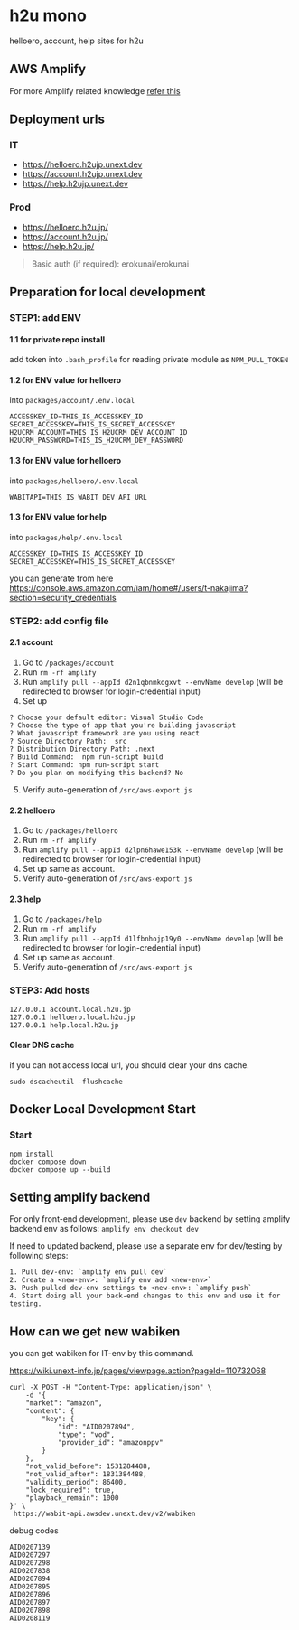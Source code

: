 # h2u mono

helloero, account, help sites for h2u

## AWS Amplify

For more Amplify related knowledge [refer this](/Amplify-dev-notes.md)

## Deployment urls

### IT

- <https://helloero.h2ujp.unext.dev>
- <https://account.h2ujp.unext.dev>
- <https://help.h2ujp.unext.dev>

### Prod

- <https://helloero.h2u.jp/>
- <https://account.h2u.jp/>
- <https://help.h2u.jp/>

> Basic auth (if required): erokunai/erokunai

## Preparation for local development

### STEP1: add ENV

#### 1.1 for private repo install

add token into `.bash_profile` for reading private module as `NPM_PULL_TOKEN`

#### 1.2 for ENV value for helloero

into `packages/account/.env.local`

```
ACCESSKEY_ID=THIS_IS_ACCESSKEY_ID
SECRET_ACCESSKEY=THIS_IS_SECRET_ACCESSKEY
H2UCRM_ACCOUNT=THIS_IS_H2UCRM_DEV_ACCOUNT_ID
H2UCRM_PASSWORD=THIS_IS_H2UCRM_DEV_PASSWORD
```

#### 1.3 for ENV value for helloero

into `packages/helloero/.env.local`

```
WABITAPI=THIS_IS_WABIT_DEV_API_URL
```

#### 1.3 for ENV value for help

into `packages/help/.env.local`

```
ACCESSKEY_ID=THIS_IS_ACCESSKEY_ID
SECRET_ACCESSKEY=THIS_IS_SECRET_ACCESSKEY
```

you can generate from here
<https://console.aws.amazon.com/iam/home#/users/t-nakajima?section=security_credentials>

### STEP2: add config file

#### 2.1 account

1. Go to `/packages/account`
2. Run `rm -rf amplify`
3. Run `amplify pull --appId d2n1qbnmkdgxvt --envName develop` (will be redirected to browser for login-credential input)
4. Set up

```
? Choose your default editor: Visual Studio Code
? Choose the type of app that you're building javascript
? What javascript framework are you using react
? Source Directory Path:  src
? Distribution Directory Path: .next
? Build Command:  npm run-script build
? Start Command: npm run-script start
? Do you plan on modifying this backend? No
```

5. Verify auto-generation of `/src/aws-export.js`

#### 2.2 helloero

1. Go to `/packages/helloero`
2. Run `rm -rf amplify`
3. Run `amplify pull --appId d2lpn6hawe153k --envName develop` (will be redirected to browser for login-credential input)
4. Set up same as account.
5. Verify auto-generation of `/src/aws-export.js`

#### 2.3 help

1. Go to `/packages/help`
2. Run `rm -rf amplify`
3. Run `amplify pull --appId d1lfbnhojp19y0 --envName develop` (will be redirected to browser for login-credential input)
4. Set up same as account.
5. Verify auto-generation of `/src/aws-export.js`

### STEP3: Add hosts

```
127.0.0.1 account.local.h2u.jp
127.0.0.1 helloero.local.h2u.jp
127.0.0.1 help.local.h2u.jp
```

#### Clear DNS cache

if you can not access local url, you should clear your dns cache.

```
sudo dscacheutil -flushcache
```

## Docker Local Development Start

### Start

```
npm install
docker compose down
docker compose up --build
```

## Setting amplify backend

For only front-end development, please use `dev` backend by setting amplify backend env as follows:
`amplify env checkout dev`

If need to updated backend, please use a separate env for dev/testing by following steps:

    1. Pull dev-env: `amplify env pull dev`
    2. Create a <new-env>: `amplify env add <new-env>`
    3. Push pulled dev-env settings to <new-env>: `amplify push`
    4. Start doing all your back-end changes to this env and use it for testing.

## How can we get new wabiken

you can get wabiken for IT-env by this command.

<https://wiki.unext-info.jp/pages/viewpage.action?pageId=110732068>

```
curl -X POST -H "Content-Type: application/json" \
    -d '{
    "market": "amazon",
    "content": {
        "key": {
            "id": "AID0207894",
            "type": "vod",
            "provider_id": "amazonppv"
        }
    },
    "not_valid_before": 1531284488,
    "not_valid_after": 1831384488,
    "validity_period": 86400,
    "lock_required": true,
    "playback_remain": 1000
}' \
 https://wabit-api.awsdev.unext.dev/v2/wabiken
```

debug codes

```
AID0207139
AID0207297
AID0207298
AID0207838
AID0207894
AID0207895
AID0207896
AID0207897
AID0207898
AID0208119
```
